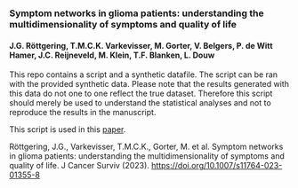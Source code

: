 ### Symptom networks in glioma patients: understanding the multidimensionality of symptoms and quality of life
#### J.G. Röttgering, T.M.C.K. Varkevisser, M. Gorter, V. Belgers, P. de Witt Hamer, J.C. Reijneveld, M. Klein, T.F. Blanken, L. Douw

This repo contains a script and a synthetic datafile. The script can be ran with the provided synthetic data. Please note that the results generated with this data do not one to one reflect the true dataset. Therefore this script should merely be used to understand the statistical analyses and not to reproduce the results in the manuscript.

This script is used in this [paper](https://link.springer.com/article/10.1007/s11764-023-01355-8).

Röttgering, J.G., Varkevisser, T.M.C.K., Gorter, M. et al. Symptom networks in glioma patients: understanding the multidimensionality of symptoms and quality of life. J Cancer Surviv (2023). https://doi.org/10.1007/s11764-023-01355-8
